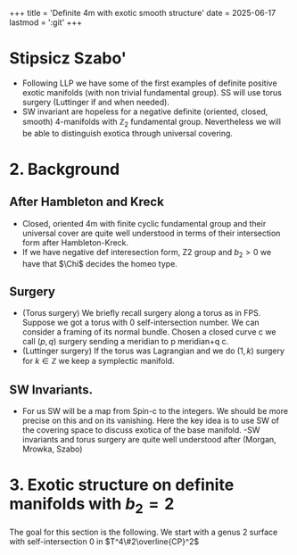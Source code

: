 +++
title = 'Definite 4m with exotic smooth structure'
date = 2025-06-17
lastmod = ':git'
+++


# Stipsicz Szabo'

- Following LLP we have some of the first examples of definite positive exotic manifolds (with non trivial fundamental group). SS will use torus surgery (Luttinger if and when needed). 
- SW invariant are hopeless for a negative definite (oriented, closed, smooth) 4-manifolds with $\mathbb{Z}_2$ fundamental group. Nevertheless we will be able to distinguish exotica through universal covering.

# 2. Background 

## After Hambleton and Kreck

- Closed, oriented 4m with finite cyclic fundamental group and their universal cover are quite well understood in terms of their intersection form after Hambleton-Kreck.
- If we have negative def interesection form, Z2 group and $b_2>0$ we have that $\Chi$ decides the homeo type.

##  Surgery

- (Torus surgery) We briefly recall surgery along a torus as in FPS. Suppose we got a torus with 0 self-intersection number. We can consider a framing of its normal bundle. Chosen a closed curve c we call $(p,q)$ surgery sending a meridian to p meridian+q c.
- (Luttinger surgery) If the torus was Lagrangian and we do $(1,k)$ surgery for $k\in\mathbb{Z}$ we keep a symplectic manifold.  

## SW Invariants.
- For us SW will be a map from Spin-c to the integers. We should be more precise on this and on its vanishing. Here the key idea is to use SW of the covering space to discuss exotica of the base manifold.
-SW invariants and torus surgery are quite well understood after (Morgan, Mrowka, Szabo)

# 3. Exotic structure on definite manifolds with $b_2=2$ 

 The goal for this section is the following. We start with a genus 2 surface with self-intersection 0 in $T^4\#2\overline{CP}^2$